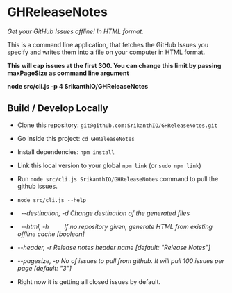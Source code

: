 # GHReleaseNotes

_Get your GitHub Issues offline! In HTML format._

This is a command line application, that fetches the GitHub Issues you specify and writes them into a file on your computer in HTML format.

**This will cap issues at the first 300. You can change this limit by passing maxPageSize as command line argument** 

**node src/cli.js -p 4 SrikanthIO/GHReleaseNotes**

## Build / Develop Locally

- Clone this repository: `git@github.com:SrikanthIO/GHReleaseNotes.git`
- Go inside this project: `cd GHReleaseNotes`
- Install dependencies: `npm install`
- Link this local version to your global `npm link` (or `sudo npm link`)
- Run `node src/cli.js SrikanthIO/GHReleaseNotes` command to pull the github issues.
- `node src/cli.js --help`

-   _--destination, -d  Change destination of the generated files_
-   _--html, -h         If no repository given, generate HTML from existing offline
                       cache                                             [boolean]_
-   _--header, -r       Release notes header name        [default: "Release Notes"]_
-    _--pagesize, -p     No of issues to pull from github. It will pull 100 issues
                       per page                                     [default: "3"]_
- Right now it is getting all closed issues by default.
